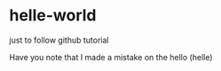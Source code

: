 # helle-world
just to follow github tutorial 

Have you note that I made a mistake on the hello (helle)
